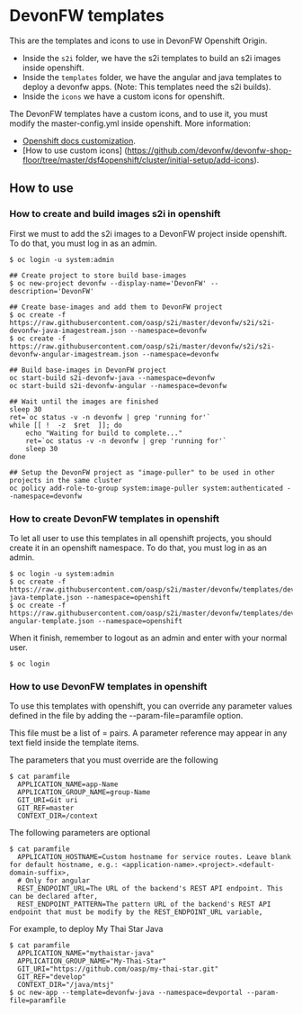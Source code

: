 # DevonFW templates

This are the templates and icons to use in DevonFW Openshift Origin.

- Inside the `s2i` folder, we have the s2i templates to build an s2i images inside openshift.
- Inside the `templates` folder, we have the angular and java templates to deploy a devonfw apps. (Note: This templates need the s2i builds).
- Inside the `icons` we have a custom icons for openshift.

The DevonFW templates have a custom icons, and to use it, you must modify the master-config.yml inside openshift. More information:
- [Openshift docs customization](https://docs.openshift.com/container-platform/3.5/install_config/web_console_customization.html#loading-custom-scripts-and-stylesheets).
- [How to use custom icons] (https://github.com/devonfw/devonfw-shop-floor/tree/master/dsf4openshift/cluster/initial-setup/add-icons).

## How to use

### How to create and build images s2i in openshift

First we must to add the s2i images to a DevonFW project inside openshift. To do that, you must log in as an admin.
```
$ oc login -u system:admin

## Create project to store build base-images
$ oc new-project devonfw --display-name='DevonFW' --description='DevonFW'

## Create base-images and add them to DevonFW project
$ oc create -f https://raw.githubusercontent.com/oasp/s2i/master/devonfw/s2i/s2i-devonfw-java-imagestream.json --namespace=devonfw
$ oc create -f https://raw.githubusercontent.com/oasp/s2i/master/devonfw/s2i/s2i-devonfw-angular-imagestream.json --namespace=devonfw

## Build base-images in DevonFW project
oc start-build s2i-devonfw-java --namespace=devonfw
oc start-build s2i-devonfw-angular --namespace=devonfw

## Wait until the images are finished
sleep 30
ret=`oc status -v -n devonfw | grep 'running for'`
while [[ !  -z  $ret  ]]; do
    echo "Waiting for build to complete..."
    ret=`oc status -v -n devonfw | grep 'running for'`
    sleep 30
done

## Setup the DevonFW project as "image-puller" to be used in other projects in the same cluster
oc policy add-role-to-group system:image-puller system:authenticated --namespace=devonfw

```

### How to create DevonFW templates in openshift

To let all user to use this templates in all openshift projects, you should create it in an openshift namespace. To do that, you must log in as an admin.
```
$ oc login -u system:admin
$ oc create -f https://raw.githubusercontent.com/oasp/s2i/master/devonfw/templates/devonfw-java-template.json --namespace=openshift
$ oc create -f https://raw.githubusercontent.com/oasp/s2i/master/devonfw/templates/devonfw-angular-template.json --namespace=openshift
```

When it finish, remember to logout as an admin and enter with your normal user.
```
$ oc login
```
	
### How to use DevonFW templates in openshift

To use this templates with openshift, you can override any parameter values defined in the file by adding the --param-file=paramfile option.

This file must be a list of <name>=<value> pairs. A parameter reference may appear in any text field inside the template items.

The parameters that you must override are the following

    $ cat paramfile
      APPLICATION_NAME=app-Name
	  APPLICATION_GROUP_NAME=group-Name
	  GIT_URI=Git uri
	  GIT_REF=master
	  CONTEXT_DIR=/context
		
The following parameters are optional

	$ cat paramfile
	  APPLICATION_HOSTNAME=Custom hostname for service routes. Leave blank for default hostname, e.g.: <application-name>.<project>.<default-domain-suffix>,
	  # Only for angular
	  REST_ENDPOINT_URL=The URL of the backend's REST API endpoint. This can be declared after,
	  REST_ENDPOINT_PATTERN=The pattern URL of the backend's REST API endpoint that must be modify by the REST_ENDPOINT_URL variable,

For example, to deploy My Thai Star Java

    $ cat paramfile
	  APPLICATION_NAME="mythaistar-java"
	  APPLICATION_GROUP_NAME="My-Thai-Star"
	  GIT_URI="https://github.com/oasp/my-thai-star.git"
	  GIT_REF="develop"
	  CONTEXT_DIR="/java/mtsj"
    $ oc new-app --template=devonfw-java --namespace=devportal --param-file=paramfile
